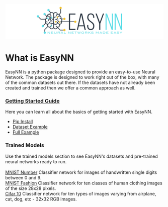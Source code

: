 <img src="https://github.com/danielwilczak101/EasyNN/blob/media/images/readme_logo.png">

# What is EasyNN
EasyNN is a python package designed to provide an easy-to-use Neural Network. The package is designed to work right out of the box, with many of the common datasets out there. If the datasets have not already been created and trained then we offer a common approach as well.

### [Getting Started Guide](https://github.com/danielwilczak101/EasyNN/wiki/Getting-Started-Guide)
Here you can learn all about the basics of getting started with EasyNN.
* [Pip Install](https://github.com/danielwilczak101/EasyNN/wiki/Getting-Started-Guide#installation)
* [Dataset Example](https://github.com/danielwilczak101/EasyNN/wiki/Getting-Started-Guide#dataset-example)
* [Full Example](https://github.com/danielwilczak101/EasyNN/wiki/Getting-Started-Guide#full-example)

### Trained Models
Use the trained models section to see EasyNN's datasets and pre-trained neural networks ready to run.  
<br />
[MNIST Number](https://github.com/danielwilczak101/EasyNN/wiki/MNIST-Numbers) Classifier network for images of handwritten single digits between 0 and 9.  
[MNIST Fashion](https://github.com/danielwilczak101/EasyNN/wiki/MNIST-Fashion) Classifier network for ten classes of human clothing images of the size 28x28 pixels.  
[Cifar 10](https://github.com/danielwilczak101/EasyNN/wiki/Cifar10) Classifier network for ten types of images varying from airplane, cat, dog, etc - 32x32 RGB images.